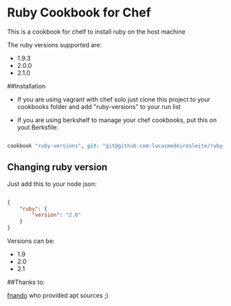 # Ruby Cookbook for Chef

This is a cookbook for chelf to install ruby on the host machine

The ruby versions supported are:

* 1.9.3
* 2.0.0
* 2.1.0

##Installation

* If you are using vagrant with chef solo just clone this project to your cookbooks
folder and add "ruby-versions" to your run list

* If you are using berkshelf to manage your chef cookbooks, put this on yout Berksfile:

```ruby

cookbook "ruby-versions", git: "git@github.com:lucasmedeirosleite/ruby-versions.git", tag: "0.0.1"

```

## Changing ruby version

Just add this to your node json:

```json

{
	"ruby": {
		"version": "2.0"
	}
}


```

Versions can be:

* 1.9
* 2.0
* 2.1

##Thanks to:

[fnando](https://github.com/fnando) who provided apt sources ;)




